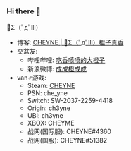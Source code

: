 ### Hi there 👋

🍊Σ（ﾟдﾟlll）

- 博客: [CHEYNE | 🍊Σ（ﾟдﾟlll）橙子真香](https://liudecheng.com)
- 交盆友: 
  - 哔哩哔哩: [吃香喷喷的大橙子](https://space.bilibili.com/177898/)
  - 新浪微博: [成成橙成成](https://weibo.com/2369773380)
- van♂游戏:
  - Steam: [CHEYNE](https://steamcommunity.com/id/ch3yne/)
  - PSN: che_yne
  - Switch: SW-2037-2259-4418
  - Origin: ch3yne
  - UBI: ch3yne
  - XBOX: CHEYME
  - 战网(国际服): CHEYNE#4360
  - 战网(国服): CHEYNE#51382

<!--
**ch3yne/ch3yne** is a ✨ _special_ ✨ repository because its `README.md` (this file) appears on your GitHub profile.

Here are some ideas to get you started:

- 🔭 I’m currently working on ...
- 🌱 I’m currently learning ...
- 👯 I’m looking to collaborate on ...
- 🤔 I’m looking for help with ...
- 💬 Ask me about ...
- 📫 How to reach me: ...
- 😄 Pronouns: ...
- ⚡ Fun fact: ...
-->
